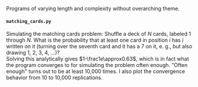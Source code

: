 Programs of varying length and complexity without overarching theme.

#### `matching_cards.py`
Simulating the matching cards problem: Shuffle a deck of $N$ cards, labeled 1 through $N$. What is the probability that at least one card in position $i$ has $i$ written on it (turning over the seventh card and it has a 7 on it, e. g., but also drawing 1, 2, 3, 4, ...)?  
Solving this analytically gives $1-\frac1e\approx0.63$, which is in fact what the program converges to for simulating the problem often enough. "Often enough" turns out to be at least 10,000 times. I also plot the convergence behavior from 10 to 10,000 replications.
